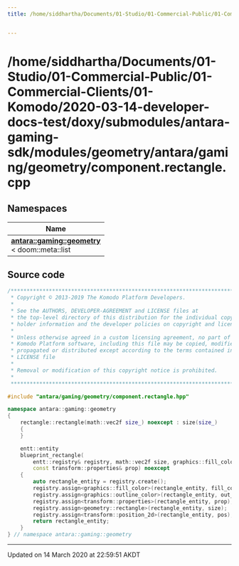 ```yaml
---
title: /home/siddhartha/Documents/01-Studio/01-Commercial-Public/01-Commercial-Clients/01-Komodo/2020-03-14-developer-docs-test/doxy/submodules/antara-gaming-sdk/modules/geometry/antara/gaming/geometry/component.rectangle.cpp


---
```


# /home/siddhartha/Documents/01-Studio/01-Commercial-Public/01-Commercial-Clients/01-Komodo/2020-03-14-developer-docs-test/doxy/submodules/antara-gaming-sdk/modules/geometry/antara/gaming/geometry/component.rectangle.cpp







## Namespaces

| Name           |
| -------------- |
| **[antara::gaming::geometry](Namespaces/namespaceantara_1_1gaming_1_1geometry.md)** <br>< doom::meta::list  |














## Source code

```cpp
/******************************************************************************
 * Copyright © 2013-2019 The Komodo Platform Developers.                      *
 *                                                                            *
 * See the AUTHORS, DEVELOPER-AGREEMENT and LICENSE files at                  *
 * the top-level directory of this distribution for the individual copyright  *
 * holder information and the developer policies on copyright and licensing.  *
 *                                                                            *
 * Unless otherwise agreed in a custom licensing agreement, no part of the    *
 * Komodo Platform software, including this file may be copied, modified,     *
 * propagated or distributed except according to the terms contained in the   *
 * LICENSE file                                                               *
 *                                                                            *
 * Removal or modification of this copyright notice is prohibited.            *
 *                                                                            *
 ******************************************************************************/

#include "antara/gaming/geometry/component.rectangle.hpp"

namespace antara::gaming::geometry
{
    rectangle::rectangle(math::vec2f size_) noexcept : size(size_)
    {
    }

    entt::entity
    blueprint_rectangle(
        entt::registry& registry, math::vec2f size, graphics::fill_color fill_color, transform::position_2d pos, graphics::outline_color out_color,
        const transform::properties& prop) noexcept
    {
        auto rectangle_entity = registry.create();
        registry.assign<graphics::fill_color>(rectangle_entity, fill_color);
        registry.assign<graphics::outline_color>(rectangle_entity, out_color);
        registry.assign<transform::properties>(rectangle_entity, prop);
        registry.assign<geometry::rectangle>(rectangle_entity, size);
        registry.assign<transform::position_2d>(rectangle_entity, pos);
        return rectangle_entity;
    }
} // namespace antara::gaming::geometry
```


-------------------------------

Updated on 14 March 2020 at 22:59:51 AKDT
